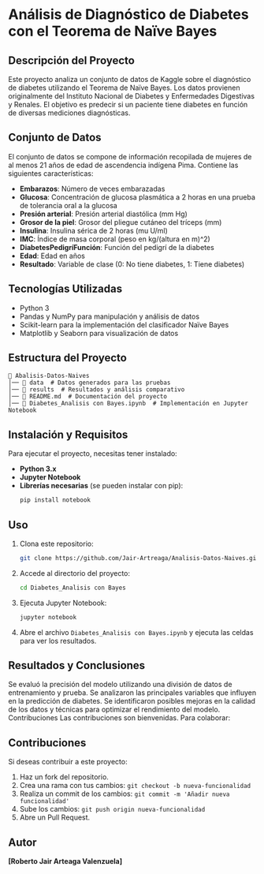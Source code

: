 # Análisis de Diagnóstico de Diabetes con el Teorema de Naïve Bayes

## Descripción del Proyecto
Este proyecto analiza un conjunto de datos de Kaggle sobre el diagnóstico de diabetes utilizando el Teorema de Naïve Bayes. Los datos provienen originalmente del Instituto Nacional de Diabetes y Enfermedades Digestivas y Renales. El objetivo es predecir si un paciente tiene diabetes en función de diversas mediciones diagnósticas.

## Conjunto de Datos
El conjunto de datos se compone de información recopilada de mujeres de al menos 21 años de edad de ascendencia indígena Pima. Contiene las siguientes características:

- **Embarazos**: Número de veces embarazadas  
- **Glucosa**: Concentración de glucosa plasmática a 2 horas en una prueba de tolerancia oral a la glucosa  
- **Presión arterial**: Presión arterial diastólica (mm Hg)  
- **Grosor de la piel**: Grosor del pliegue cutáneo del tríceps (mm)  
- **Insulina**: Insulina sérica de 2 horas (mu U/ml)  
- **IMC**: Índice de masa corporal (peso en kg/(altura en m)^2)  
- **DiabetesPedigríFunción**: Función del pedigrí de la diabetes  
- **Edad**: Edad en años  
- **Resultado**: Variable de clase (0: No tiene diabetes, 1: Tiene diabetes)  

## Tecnologías Utilizadas
- Python 3  
- Pandas y NumPy para manipulación y análisis de datos  
- Scikit-learn para la implementación del clasificador Naïve Bayes  
- Matplotlib y Seaborn para visualización de datos
  
## Estructura del Proyecto
```
📂 Abalisis-Datos-Naives
│── 📂 data  # Datos generados para las pruebas
│── 📂 results  # Resultados y análisis comparativo
│── 📄 README.md  # Documentación del proyecto
│── 📄 Diabetes_Analisis con Bayes.ipynb  # Implementación en Jupyter Notebook
```

## Instalación y Requisitos
Para ejecutar el proyecto, necesitas tener instalado:
- **Python 3.x**
- **Jupyter Notebook**
- **Librerías necesarias** (se pueden instalar con pip):
  ```bash
  pip install notebook
  ```



## Uso
1. Clona este repositorio:
   ```bash
   git clone https://github.com/Jair-Artreaga/Analisis-Datos-Naives.git
   ```
2. Accede al directorio del proyecto:
   ```bash
   cd Diabetes_Analisis con Bayes
   ```
3. Ejecuta Jupyter Notebook:
   ```bash
   jupyter notebook
   ```
4. Abre el archivo `Diabetes_Analisis con Bayes.ipynb` y ejecuta las celdas para ver los resultados.

## Resultados y Conclusiones
Se evaluó la precisión del modelo utilizando una división de datos de entrenamiento y prueba.
Se analizaron las principales variables que influyen en la predicción de diabetes.
Se identificaron posibles mejoras en la calidad de los datos y técnicas para optimizar el rendimiento del modelo.
Contribuciones
Las contribuciones son bienvenidas. Para colaborar:

## Contribuciones
Si deseas contribuir a este proyecto:
1. Haz un fork del repositorio.
2. Crea una rama con tus cambios: `git checkout -b nueva-funcionalidad`
3. Realiza un commit de los cambios: `git commit -m 'Añadir nueva funcionalidad'`
4. Sube los cambios: `git push origin nueva-funcionalidad`
5. Abre un Pull Request.

## Autor
**[Roberto Jair Arteaga Valenzuela]**
